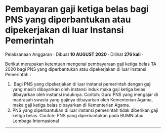 Pembayaran gaji ketiga belas bagi PNS yang diperbantukan atau dipekerjakan di luar Instansi Pemerintah
======================================================================================================

Pelaksanaan Anggaran · Dibuat **10 AUGUST 2020** · Dilihat **276 kali** ·

Berikut merupakan ketentuan mengenai pembayaraan gaji ketiga belas TA 2020 bagi PNS yang diperbantukan atau dipekerjakan di luar Instansi Pemerintah :

1.   Bagi PNS yang dipekerjakan di luar instansi pemerintah dengan gaji yang masih dibayarkan oleh instansi induk maka gaji ketiga belas dibayarkan oleh instansi induknya. Contoh: Guru PNS yang mengajar di madrasah swasta yang gajinya dibayarkan oleh Kementerian Agama, maka gaji ketiga belas dibayarkan di Kementerian Agama.
2.  PNS yang diperbantukan di luar instansi pemerintah tidak diberikan gaji ketiga belas. Contoh: PNS yang diperbantukan pada BUMN atau Lembaga Internasional 

  
  
  

* * *